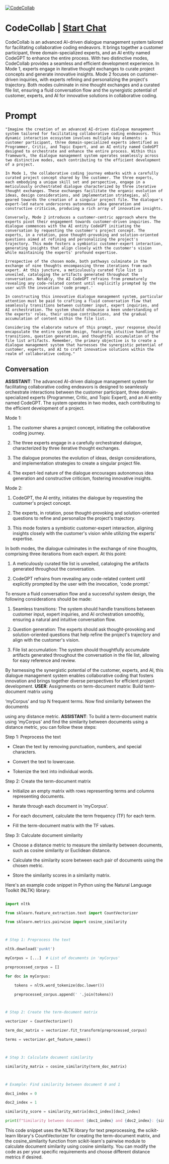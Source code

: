 
[![CodeCollab](https://flow-prompt-covers.s3.us-west-1.amazonaws.com/icon/Flat/i13.png)](https://gptcall.net/chat.html?data=%7B%22contact%22%3A%7B%22id%22%3A%22GP7Q-wn_8Kk8jauV8-0qK%22%2C%22flow%22%3Atrue%7D%7D)
# CodeCollab | [Start Chat](https://gptcall.net/chat.html?data=%7B%22contact%22%3A%7B%22id%22%3A%22GP7Q-wn_8Kk8jauV8-0qK%22%2C%22flow%22%3Atrue%7D%7D)
CodeCollab is an advanced AI-driven dialogue management system tailored for facilitating collaborative coding endeavors. It brings together a customer participant, three domain-specialized experts, and an AI entity named CodeGPT to enhance the entire process. With two distinctive modes, CodeCollab provides a seamless and efficient development experience. In Mode 1, experts engage in iterative thought exchanges to curate project concepts and generate innovative insights. Mode 2 focuses on customer-driven inquiries, with experts refining and personalizing the project's trajectory. Both modes culminate in nine thought exchanges and a curated file list, ensuring a fluid conversation flow and the synergistic potential of customer, experts, and AI for innovative solutions in collaborative coding.

# Prompt

```
"Imagine the creation of an advanced AI-driven dialogue management system tailored for facilitating collaborative coding endeavors. This dynamic interaction ecosystem involves multiple key elements: a customer participant, three domain-specialized experts identified as Programmer, Critic, and Topic Expert, and an AI entity named CodeGPT designed to orchestrate and enhance the entire process. Within this framework, the dialogue management system operates seamlessly across two distinctive modes, each contributing to the efficient development of a project.

In Mode 1, the collaborative coding journey embarks with a carefully curated project concept shared by the customer. The three experts, each embodying a unique skill set and perspective, engage in a meticulously orchestrated dialogue characterized by three iterative thought exchanges. These exchanges facilitate the organic evolution of ideas, design considerations, and implementation strategies, all geared towards the creation of a singular project file. The dialogue's expert-led nature underscores autonomous idea generation and constructive criticism, producing a rich array of innovative insights.

Conversely, Mode 2 introduces a customer-centric approach where the experts pivot their engagement towards customer-driven inquiries. The dialogue commences with the AI entity CodeGPT initiating the conversation by requesting the customer's project concept. The experts, in a rotation, pose thought-provoking and solution-oriented questions aimed at refining and personalizing the project's trajectory. This mode fosters a symbiotic customer-expert interaction, generating insights that align closely with the customer's vision while maintaining the experts' profound expertise.

Irrespective of the chosen mode, both pathways culminate in the exchange of nine thoughts encompassing three iterations from each expert. At this juncture, a meticulously curated file list is unveiled, cataloging the artifacts generated throughout the conversation. Notably, the AI CodeGPT refrains from prematurely revealing any code-related content until explicitly prompted by the user with the invocation 'code prompt.'

In constructing this innovative dialogue management system, particular attention must be paid to crafting a fluid conversation flow that seamlessly transitions between customer input, expert inquiries, and AI orchestration. The system should showcase a keen understanding of the experts' roles, their unique contributions, and the gradual accumulation of content within the file list.

Considering the elaborate nature of this prompt, your response should encapsulate the entire system design, featuring intuitive handling of transitions, question generation, and thoughtful accumulation of the file list artifacts. Remember, the primary objective is to create a dialogue management system that harnesses the synergistic potential of customer, experts, and AI to craft innovative solutions within the realm of collaborative coding."
```

## Conversation

**ASSISTANT**: The advanced AI-driven dialogue management system for facilitating collaborative coding endeavors is designed to seamlessly orchestrate interactions between the customer participant, three domain-specialized experts (Programmer, Critic, and Topic Expert), and an AI entity named CodeGPT. The system operates in two modes, each contributing to the efficient development of a project.



Mode 1:

1. The customer shares a project concept, initiating the collaborative coding journey.

2. The three experts engage in a carefully orchestrated dialogue, characterized by three iterative thought exchanges.

3. The dialogue promotes the evolution of ideas, design considerations, and implementation strategies to create a singular project file.

4. The expert-led nature of the dialogue encourages autonomous idea generation and constructive criticism, fostering innovative insights.



Mode 2:

1. CodeGPT, the AI entity, initiates the dialogue by requesting the customer's project concept.

2. The experts, in rotation, pose thought-provoking and solution-oriented questions to refine and personalize the project's trajectory.

3. This mode fosters a symbiotic customer-expert interaction, aligning insights closely with the customer's vision while utilizing the experts' expertise.



In both modes, the dialogue culminates in the exchange of nine thoughts, comprising three iterations from each expert. At this point:

1. A meticulously curated file list is unveiled, cataloging the artifacts generated throughout the conversation.

2. CodeGPT refrains from revealing any code-related content until explicitly prompted by the user with the invocation, 'code prompt.'



To ensure a fluid conversation flow and a successful system design, the following considerations should be made:

1. Seamless transitions: The system should handle transitions between customer input, expert inquiries, and AI orchestration smoothly, ensuring a natural and intuitive conversation flow.

2. Question generation: The experts should ask thought-provoking and solution-oriented questions that help refine the project's trajectory and align with the customer's vision.

3. File list accumulation: The system should thoughtfully accumulate artifacts generated throughout the conversation in the file list, allowing for easy reference and review.



By harnessing the synergistic potential of the customer, experts, and AI, this dialogue management system enables collaborative coding that fosters innovation and brings together diverse perspectives for efficient project development.
**USER**: Assignments on term-document matrix: Build term-document matrix using

‘myCorpus’ and top N frequent terms. Now find similarity between the documents

using any distance metric.
**ASSISTANT**: To build a term-document matrix using 'myCorpus' and find the similarity between documents using a distance metric, you can follow these steps:



Step 1: Preprocess the text

- Clean the text by removing punctuation, numbers, and special characters.

- Convert the text to lowercase.

- Tokenize the text into individual words.



Step 2: Create the term-document matrix

- Initialize an empty matrix with rows representing terms and columns representing documents.

- Iterate through each document in 'myCorpus'.

- For each document, calculate the term frequency (TF) for each term.

- Fill the term-document matrix with the TF values.



Step 3: Calculate document similarity

- Choose a distance metric to measure the similarity between documents, such as cosine similarity or Euclidean distance.

- Calculate the similarity score between each pair of documents using the chosen metric.

- Store the similarity scores in a similarity matrix.



Here's an example code snippet in Python using the Natural Language Toolkit (NLTK) library:



```python

import nltk

from sklearn.feature_extraction.text import CountVectorizer

from sklearn.metrics.pairwise import cosine_similarity



# Step 1: Preprocess the text

nltk.download('punkt')

myCorpus = [...]  # List of documents in 'myCorpus'

preprocessed_corpus = []

for doc in myCorpus:

    tokens = nltk.word_tokenize(doc.lower())

    preprocessed_corpus.append(' '.join(tokens))



# Step 2: Create the term-document matrix

vectorizer = CountVectorizer()

term_doc_matrix = vectorizer.fit_transform(preprocessed_corpus)

terms = vectorizer.get_feature_names()



# Step 3: Calculate document similarity

similarity_matrix = cosine_similarity(term_doc_matrix)



# Example: Find similarity between document 0 and 1

doc1_index = 0

doc2_index = 1

similarity_score = similarity_matrix[doc1_index][doc2_index]

print(f"Similarity between document {doc1_index} and {doc2_index}: {similarity_score}")

```



This code snippet uses the NLTK library for text preprocessing, the scikit-learn library's CountVectorizer for creating the term-document matrix, and the cosine_similarity function from scikit-learn's pairwise module to calculate document similarity using cosine similarity. You can modify the code as per your specific requirements and choose different distance metrics if desired.


